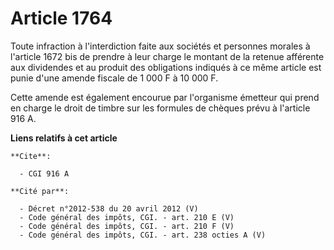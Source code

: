 # Article 1764

Toute infraction à l'interdiction faite aux sociétés et personnes morales à l'article 1672 bis de prendre à leur charge le
montant de la retenue afférente aux dividendes et au produit des obligations indiqués à ce même article est punie d'une
amende fiscale de 1 000 F à 10 000 F.

Cette amende est également encourue par l'organisme émetteur qui prend en charge le droit de timbre sur les formules de
chèques prévu à l'article 916 A.

**Liens relatifs à cet article**

	**Cite**:

	  - CGI 916 A

	**Cité par**:

	  - Décret n°2012-538 du 20 avril 2012 (V)
	  - Code général des impôts, CGI. - art. 210 E (V)
	  - Code général des impôts, CGI. - art. 210 F (V)
	  - Code général des impôts, CGI. - art. 238 octies A (V)
